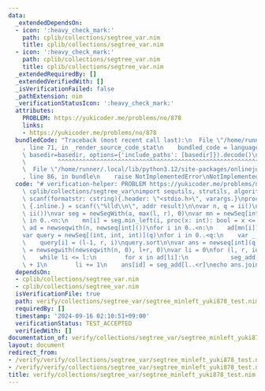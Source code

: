```yaml
---
data:
  _extendedDependsOn:
  - icon: ':heavy_check_mark:'
    path: cplib/collections/segtree_var.nim
    title: cplib/collections/segtree_var.nim
  - icon: ':heavy_check_mark:'
    path: cplib/collections/segtree_var.nim
    title: cplib/collections/segtree_var.nim
  _extendedRequiredBy: []
  _extendedVerifiedWith: []
  _isVerificationFailed: false
  _pathExtension: nim
  _verificationStatusIcon: ':heavy_check_mark:'
  attributes:
    PROBLEM: https://yukicoder.me/problems/no/878
    links:
    - https://yukicoder.me/problems/no/878
  bundledCode: "Traceback (most recent call last):\n  File \"/home/runner/.local/lib/python3.12/site-packages/onlinejudge_verify/documentation/build.py\"\
    , line 71, in _render_source_code_stat\n    bundled_code = language.bundle(stat.path,\
    \ basedir=basedir, options={'include_paths': [basedir]}).decode()\n          \
    \         ^^^^^^^^^^^^^^^^^^^^^^^^^^^^^^^^^^^^^^^^^^^^^^^^^^^^^^^^^^^^^^^^^^^^^^^^^^^^^^^^^\n\
    \  File \"/home/runner/.local/lib/python3.12/site-packages/onlinejudge_verify/languages/nim.py\"\
    , line 86, in bundle\n    raise NotImplementedError\nNotImplementedError\n"
  code: "# verification-helper: PROBLEM https://yukicoder.me/problems/no/878\nimport\
    \ cplib/collections/segtree_var\nimport sequtils, strutils, algorithm\n\nproc\
    \ scanf(formatstr: cstring){.header: \"<stdio.h>\", varargs.}\nproc ii(): int\
    \ {.inline.} = scanf(\"%lld\\n\", addr result)\n\nvar n, q = ii()\nvar a = newSeqWith(n,\
    \ ii())\nvar seg = newSegWith(a, max(l, r), 0)\nvar mn = newSeq[int](n)\nfor i\
    \ in 0..<n:\n    mn[i] = seg.min_left(i, proc(x: int): bool = x <= a[i])\nvar\
    \ ad = newseqwith(n, newseq[int]())\nfor i in 0..<n:\n    ad[mn[i]].add(i)\na.reverse\n\
    var query = newSeq[(int, int, int)](q)\nfor i in 0..<q:\n    var _, l, r = ii()\n\
    \    query[i] = (l-1, r, i)\nquery.sort\n\nvar ans = newseq[int](q)\nvar seg_add\
    \ = newsegwith(newseqwith(n, 0), l+r, 0)\nvar li = 0\nfor (l, r, id) in query:\n\
    \    while li <= l:\n        for x in ad[li]:\n            seg_add[x] = seg_add[x]\
    \ + 1\n        li += 1\n    ans[id] = seg_add[l..<r]\necho ans.join(\"\\n\")\n"
  dependsOn:
  - cplib/collections/segtree_var.nim
  - cplib/collections/segtree_var.nim
  isVerificationFile: true
  path: verify/collections/segtree_var/segtree_minleft_yuki878_test.nim
  requiredBy: []
  timestamp: '2024-09-16 02:10:51+09:00'
  verificationStatus: TEST_ACCEPTED
  verifiedWith: []
documentation_of: verify/collections/segtree_var/segtree_minleft_yuki878_test.nim
layout: document
redirect_from:
- /verify/verify/collections/segtree_var/segtree_minleft_yuki878_test.nim
- /verify/verify/collections/segtree_var/segtree_minleft_yuki878_test.nim.html
title: verify/collections/segtree_var/segtree_minleft_yuki878_test.nim
---
```

